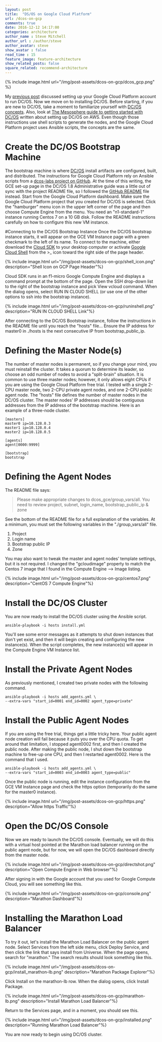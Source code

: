 ```yaml
---
layout: post
title:  "DS/OS on Google Cloud Platform"
url: /dcos-on-gcp
comments: true
date: 2016-12-12 14:17:00
categories: architecture
author_name : Steve Mitchell
author_url : /author/steve
author_avatar: steve
show_avatar : false
read_time : 15
feature_image: feature-architecture
show_related_posts: false
square_related: recommend-architecture
---
```

{% include image.html url="/img/post-assets/dcos-on-gcp/dcos_gcp.png" %}

My [previous post](https://exploringspatial.wordpress.com/2016/12/11/collaborating-on-google-cloud-platform/) discussed setting up your Google Cloud Platform account to run DC/OS. Now we move on to installing DC/OS. Before starting, if you are new to DC/OS, take a moment to familiarize yourself with [DC/OS concepts](https://docs.mesosphere.com/1.8/overview/concepts/). Also, look at [The Mesosphere guide to getting started with DC/OS](https://mesosphere.com/blog/2016/04/20/mesosphere-guide-getting-started-dcos/) written about setting up DC/OS on AWS. Even though those instructions use shell scripts to generate the nodes, and the Google Cloud Platform project uses Ansible scripts, the concepts are the same.

# Create the DC/OS Bootstrap Machine
The bootstrap machine is where [DC/OS](https://dcos.io/) install artifacts are configured, built, and distributed. The instructions for Google Cloud Platform rely on Ansible scripts from a [dcos-labs project on GitHub](https://github.com/dcos-labs/dcos-gce). At the time of this writing, the GCE set-up page in the DC/OS 1.8 Administrative guide was a little out of sync with the project README file, so I followed the [GitHub README](https://github.com/dcos-labs/dcos-gce/blob/master/README.md) file instead.
Start from the Google Cloud Platform dashboard. Make sure the Google Cloud Platform project that you created for DC/OS is selected. Click the "hamburger" menu icon in the upper left corner of the page and then choose Compute Engine from the menu. You need an "n1-standard-1" instance running Centos 7 on a 10 GB disk. Follow the README instructions carefully on how to configure this new VM instance.

#Connecting to the DC/OS Bootstrap Instance
Once the DC/OS bootstrap instance starts, it will appear on the GCE VM Instance page with a green checkmark to the left of its name. To connect to the machine, either download the [Cloud SDK](https://cloud.google.com/sdk/) to your desktop computer or activate [Google Cloud Shell](https://cloud.google.com/shell/docs/starting-cloud-shell) from the >_  icon toward the right side of the page header.

{% include image.html url="/img/post-assets/dcos-on-gcp/shell_icon.png" description="Shell Icon on GCP Page Header"%}

Cloud SDK runs in an f1-micro Google Compute Engine and displays a command prompt at the bottom of the page. Open the SSH drop-down list to the right of the bootstrap instance and pick View vcloud command. When the dialog opens, select RUN IN CLOUD SHELL (or use one of the other options to ssh into the bootstrap instance).

{% include image.html url="/img/post-assets/dcos-on-gcp/runinshell.png" description="RUN IN CLOUD SHELL Link"%}

After connecting to the DC/OS Bootstrap instance, follow the instructions in the README file until you reach the "hosts" file...
Ensure the IP address for master0 in ./hosts is the next consecutive IP from bootstrap_public_ip.
# Defining the Master Node(s)
The number of master nodes is permanent, so if you change your mind, you must reinstall the cluster. It takes a quorum to determine its leader, so choose an odd number of nodes to avoid a "split-brain" situation.
It is common to use three master nodes; however, it only allows eight CPUs if you are using the Google Cloud Platform free trial. I tested with a single 2-CPU master node, two 2-CPU private agent nodes, and one 2-CPU public agent node.
The "hosts" file defines the number of master nodes in the DC/OS cluster. The master nodes’ IP addresses should be contiguous addresses from the IP address of the bootstrap machine. Here is an example of a three-node cluster.

```shell
[masters]
master0 ip=10.128.0.3
master1 ip=10.128.0.4
master2 ip=10.128.0.5
 
[agents]
agent[0000:9999]
 
[bootstrap]
bootstrap
```
 
# Defining the Agent Nodes
The README file says:

> Please make appropriate changes to dcos_gce/group_vars/all. You need to review project, subnet, login_name, bootstrap_public_ip & zone

See the bottom of the README file for a full explanation of the variables. At a minimum, you must set the following variables in the "./group_vars/all" file.

1. Project
1. Login name
1. Bootstrap public IP
1. Zone

You may also want to tweak the master and agent nodes’ template settings, but it is not required. I changed the "gcloudimage" property to match the Centos 7 image that I found in the Compute Engine --> Image listing.

{% include image.html url="/img/post-assets/dcos-on-gcp/centos7.png" description="CentOS 7 Compute Engine"%}

# Install the DC/OS Cluster
You are now ready to install the DC/OS cluster using the Ansible script.

```shell
ansible-playbook -i hosts install.yml
```

You'll see some error messages as it attempts to shut down instances that don't yet exist, and then it will begin creating and configuring the new instance(s). When the script completes, the new instance(s) will appear in the Compute Engine VM Instance list.

# Install the Private Agent Nodes
As previously mentioned, I created two private nodes with the following command.

```shell
ansible-playbook -i hosts add_agents.yml \
--extra-vars "start_id=0001 end_id=0002 agent_type=private"
```

# Install the Public Agent Nodes
If you are using the free trial, things get a little tricky here. Your public agent node creation will fail because it puts you over the CPU quota. To get around that limitation, I stopped agent0002 first, and then I created the public node. After making the public node, I shut down the bootstrap machine to free-up one CPU, and then I restarted agent0002. Here is the command that I used.

```shell
ansible-playbook -i hosts add_agents.yml \
--extra-vars "start_id=0003 end_id=0003 agent_type=public"
```

Once the public node is running, edit the instance configuration from the GCE VM Instance page and check the https option (temporarily do the same for the master0 instance).

{% include image.html url="/img/post-assets/dcos-on-gcp/https.png" description="Allow https Traffic"%}

# Open the DC/OS Console
Now we are ready to launch the DC/OS console. Eventually, we will do this with a virtual host pointed at the Marathon load balancer running on the public agent node, but for now, we will open the DC/OS dashboard directly from the master node.

{% include image.html url="/img/post-assets/dcos-on-gcp/directshot.png" description="Open Compute Engine in Web browser"%}

After signing in with the Google account that you used for Google Compute Cloud, you will see something like this.

{% include image.html url="/img/post-assets/dcos-on-gcp/console.png" description="Marathon Dashboard"%}

# Installing the Marathon Load Balancer
To try it out, let's install the Marathon Load Balancer on the public agent node. Select Services from the left side menu, click Deploy Service, and then click the link that says install from Universe. When the page opens, search for "marathon." The search results should look something like this.

{% include image.html url="/img/post-assets/dcos-on-gcp/install_marathon-lb.png" description="Marathon Package Explorer"%}

Click Install on the marathon-lb row. When the dialog opens, click Install Package.

{% include image.html url="/img/post-assets/dcos-on-gcp/marathon-lb.png" description="Install Marathon Load Balancer"%}

Return to the Services page, and in a moment, you should see this.

{% include image.html url="/img/post-assets/dcos-on-gcp/installed.png" description="Running Marathon Load Balancer"%}

You are now ready to begin using DC/OS cluster.
